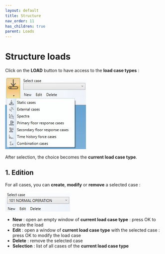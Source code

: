 ```yaml
---
layout: default
title: Structure
nav_order: 11
has_children: true
parent: Loads
---
```


# Structure loads

Click on the **LOAD** button to have access to the **load case types** :

![Image](../../Images/SLoad1.jpg)

After selection, the choice becomes the **current load case type**.

## 1. Edition

For all cases, you can **create**, **modify** or **remove** a selected case :

![Image](../../Images/Load8.jpg)

- **New** : open an empty window of **current load case type** : press OK to create the load
- **Edit** : open a window of **current load case type** with the selected case :  press OK to modify the load case
- **Delete** : remove the selected case
- **Selection** : list of all cases of the **current load case type**

